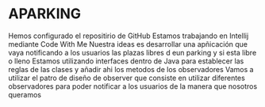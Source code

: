 # APARKING
Hemos configurado el repositirio de GitHub
Estamos trabajando en Intellij mediante Code With Me
Nuestra ideas es desarrollar una apñicación que vaya notificando a los usuarios las plazas libres d eun parking y si esta libre o lleno
Estamos utilizando interfaces dentro de Java para establecer las reglas de las clases y añadir ahi los metodos de los observadores
Vamos a utilizar el patro de diseño de observer que consiste en utilizar diferentes observadores para poder notificar a los usuarios de la manera que nosotros queramos
